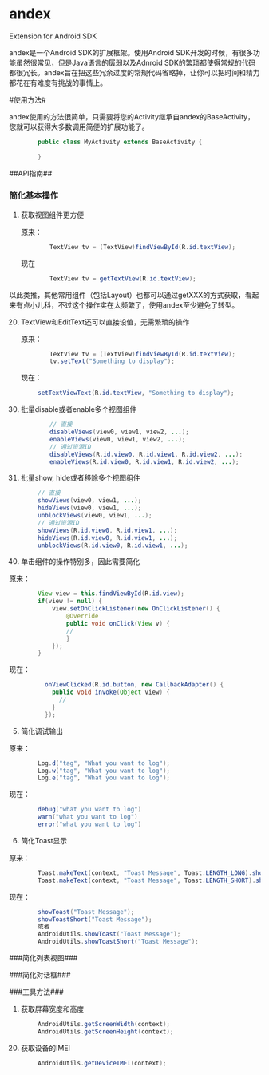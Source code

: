 andex
=====

Extension for Android SDK



andex是一个Android SDK的扩展框架。使用Android SDK开发的时候，有很多功能虽然很常见，但是Java语言的孱弱以及Adnroid SDK的繁琐都使得常规的代码都很冗长。andex旨在把这些冗余过度的常规代码省略掉，让你可以把时间和精力都花在有难度有挑战的事情上。

#使用方法#

andex使用的方法很简单，只需要将您的Activity继承自andex的BaseActivity，您就可以获得大多数调用简便的扩展功能了。

```java
		public class MyActivity extends BaseActivity {
		
		}
```


##API指南##

### 简化基本操作 ###

1. 获取视图组件更方便

	原来：
	
	```java
			TextView tv = (TextView)findViewById(R.id.textView);
	```
	
	现在
	
	```java
			TextView tv = getTextView(R.id.textView);
	```

以此类推，其他常用组件（包括Layout）也都可以通过getXXX的方式获取，看起来有点小儿科，不过这个操作实在太频繁了，使用andex至少避免了转型。



20. TextView和EditText还可以直接设值，无需繁琐的操作

	原来：
	
	```java
			TextView tv = (TextView)findViewById(R.id.textView);
			tv.setText("Something to display");
	```
	
	现在：

```java
		setTextViewText(R.id.textView, "Something to display");
```

30. 批量disable或者enable多个视图组件

	```java
			// 直接
			disableViews(view0, view1, view2, ...);
			enableViews(view0, view1, view2, ...);
			// 通过资源ID
			disableViews(R.id.view0, R.id.view1, R.id.view2, ...);
			enableViews(R.id.view0, R.id.view1, R.id.view2, ...);
	```

31. 批量show, hide或者移除多个视图组件

```java
		// 直接
		showViews(view0, view1, ...);
		hideViews(view0, view1, ...);
		unblockViews(view0, view1, ...);
		// 通过资源ID
		showViews(R.id.view0, R.id.view1, ...);
		hideViews(R.id.view0, R.id.view1, ...);
		unblockViews(R.id.view0, R.id.view1, ...);
```

40. 单击组件的操作特别多，因此需要简化

原来：

```java
		View view = this.findViewById(R.id.view);
		if(view != null) {
			view.setOnClickListener(new OnClickListener() {
				@Override
				public void onClick(View v) {
        		// 
				}	
	    	});
  		}
```

现在：

```java
		  onViewClicked(R.id.button, new CallbackAdapter() {
		    public void invoke(Object view) {
		      //
		    }
		  });
```

5. 简化调试输出

原来：

```java
		Log.d("tag", "What you want to log");
		Log.w("tag", "What you want to log");
		Log.e("tag", "What you want to log");
```

现在：

```java
		debug("what you want to log")
		warn("what you want to log")
		error("what you want to log")
```

6. 简化Toast显示

原来：

```java
		Toast.makeText(context, "Toast Message", Toast.LENGTH_LONG).show();
		Toast.makeText(context, "Toast Message", Toast.LENGTH_SHORT).show();
```

现在：

```java
		showToast("Toast Message");
		showToastShort("Toast Message");
		或者
		AndroidUtils.showToast("Toast Message");
		AndroidUtils.showToastShort("Toast Message");
```

###简化列表视图###

###简化对话框###

###工具方法###

1. 获取屏幕宽度和高度

```java
		AndroidUtils.getScreenWidth(context);
		AndroidUtils.getScreenHeight(context);
```

20. 获取设备的IMEI

```java
		AndroidUtils.getDeviceIMEI(context);
```

		